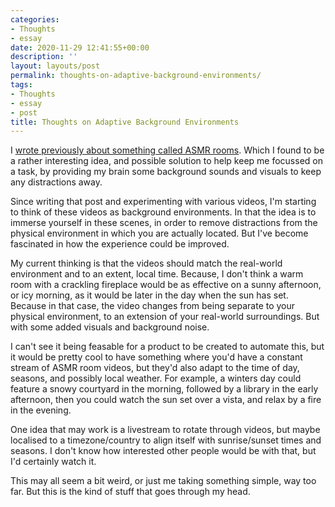 ```yaml
---
categories:
- Thoughts
- essay
date: 2020-11-29 12:41:55+00:00
description: ''
layout: layouts/post
permalink: thoughts-on-adaptive-background-environments/
tags:
- Thoughts
- essay
- post
title: Thoughts on Adaptive Background Environments
---
```


I [wrote previously about something called ASMR rooms](https://chrishannah.me/asmr-rooms/). Which I found to be a rather interesting idea, and possible solution to help keep me focussed on a task, by providing my brain some background sounds and visuals to keep any distractions away.

Since writing that post and experimenting with various videos, I'm starting to think of these videos as background environments. In that the idea is to immerse yourself in these scenes, in order to remove distractions from the physical environment in which you are actually located. But I've become fascinated in how the experience could be improved.

My current thinking is that the videos should match the real-world environment and to an extent, local time. Because, I don't think a warm room with a crackling fireplace would be as effective on a sunny afternoon, or icy morning, as it would be later in the day when the sun has set. Because in that case, the video changes from being separate to your physical environment, to an extension of your real-world surroundings. But with some added visuals and background noise.

I can't see it being feasable for a product to be created to automate this, but it would be pretty cool to have something where you'd have a constant stream of ASMR room videos, but they'd also adapt to the time of day, seasons, and possibly local weather. For example, a winters day could feature a snowy courtyard in the morning, followed by a library in the early afternoon, then you could watch the sun set over a vista, and relax by a fire in the evening.

One idea that may work is a livestream to rotate through videos, but maybe localised to a timezone/country to align itself with sunrise/sunset times and seasons. I don't know how interested other people would be with that, but I'd certainly watch it.

This may all seem a bit weird, or just me taking something simple, way too far. But this is the kind of stuff that goes through my head.